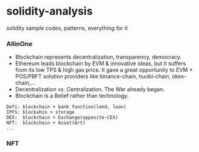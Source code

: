 # solidity-analysis
solidity sample codes, patterns, everything for it
### AllinOne
- Blockchain represents decentralization, transparency, democracy.
- Ethereum leads blockchain by EVM & innovative ideas, but it suffers from its low TPS & high gas price. It gave a great opportunity to EVM + POS/PBFT solution providers  like binance-chain, huobi-chain, okex-chain,...
- Decentralization vs. Centralization. The War already began.
- Blockchain is a Belief rather than technology.
```
Defi: blockchain + bank function(lend, loan)
IPFS: blockahin + storage
DEX:  blockchain + Exchange(opposite-CEX)
NFT:  blockchain + Asset(Art)
...
```
### NFT
